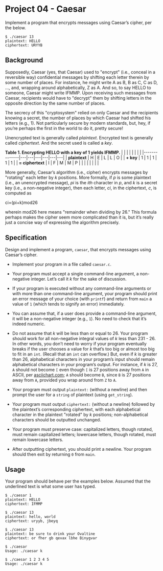 
# Project 04 - Caesar
Implement a program that encrypts messages using Caesar’s cipher, per the below.

```
$ ./caesar 13
plaintext: HELLO
ciphertext: URYYB
```
## Background
Supposedly, Caesar (yes, that Caesar) used to "encrypt" (i.e., conceal in a reversible way) confidential messages by shifting each letter therein by some number of places. For instance, he might write A as B, B as C, C as D, …​, and, wrapping around alphabetically, Z as A. And so, to say HELLO to someone, Caesar might write IFMMP. Upon receiving such messages from Caesar, recipients would have to "decrypt" them by shifting letters in the opposite direction by the same number of places.

The secrecy of this "cryptosystem" relied on only Caesar and the recipients knowing a secret, the number of places by which Caesar had shifted his letters (e.g., 1). Not particularly secure by modern standards, but, hey, if you’re perhaps the first in the world to do it, pretty secure!

Unencrypted text is generally called  _plaintext_. Encrypted text is generally called  _ciphertext_. And the secret used is called a  _key_.

**Table 1. Encrypting HELLO with a key of 1 yields IFMMP.**
|              |   |   |   |   |   |   |
|--------------|---|---|---|---|---|---|
| **plaintext**    | H | E | L | L | O |
| **+ key**        | 1 | 1 | 1 | 1 | 1 |
| **= ciphertext** | I | F | M | M | P |
|              |   |   |   |   |   |

More generally, Caesar’s algorithm (i.e., cipher) encrypts messages by "rotating" each letter by  _k_  positions. More formally, if  _p_  is some plaintext (i.e., an unencrypted message),  _pi_  is the  _ith_  character in  _p_, and  _k_  is a secret key (i.e., a non-negative integer), then each letter,  _ci_, in the ciphertext,  _c_, is computed as

ci=(pi+k)mod26

wherein  mod26  here means "remainder when dividing by 26." This formula perhaps makes the cipher seem more complicated than it is, but it’s really just a concise way of expressing the algorithm precisely.

## Specification
Design and implement a program,  `caesar`, that encrypts messages using Caesar’s cipher.

-   Implement your program in a file called  `caesar.c`.
    
-   Your program must accept a single command-line argument, a non-negative integer. Let’s call it  _k_  for the sake of discussion.
    
-   If your program is executed without any command-line arguments or with more than one command-line argument, your program should print an error message of your choice (with  `printf`) and return from  `main`  a value of  `1`  (which tends to signify an error) immediately.
    
-   You can assume that, if a user does provide a command-line argument, it will be a non-negative integer (e.g.,  `1`). No need to check that it’s indeed numeric.
    
-   Do not assume that  _k_  will be less than or equal to 26. Your program should work for all non-negative integral values of  _k_  less than 231  - 26. In other words, you don’t need to worry if your program eventually breaks if the user chooses a value for  _k_  that’s too big or almost too big to fit in an  `int`. (Recall that an  `int`  can overflow.) But, even if  _k_  is greater than 26, alphabetical characters in your program’s input should remain alphabetical characters in your program’s output. For instance, if  _k_  is 27,  `A`  should not become  `[`  even though  `[`  is 27 positions away from  `A`  in ASCII, per  [asciichart.com](http://www.asciichart.com/);  `A`  should become  `B`, since  `B`  is 27 positions away from  `A`, provided you wrap around from  `Z`  to  `A`.
    
-   Your program must output  `plaintext:`  (without a newline) and then prompt the user for a  `string`  of plaintext (using  `get_string`).
    
-   Your program must output  `ciphertext:`  (without a newline) followed by the plaintext’s corresponding ciphertext, with each alphabetical character in the plaintext "rotated" by  _k_  positions; non-alphabetical characters should be outputted unchanged.
    
-   Your program must preserve case: capitalized letters, though rotated, must remain capitalized letters; lowercase letters, though rotated, must remain lowercase letters.
    
-   After outputting ciphertext, you should print a newline. Your program should then exit by returning  `0`  from  `main`.

## Usage
Your program should behave per the examples below. Assumed that the underlined text is what some user has typed.

```
$ ./caesar 1
plaintext: HELLO
ciphertext: IFMMP
```

```
$ ./caesar 13
plaintext: hello, world
ciphertext: uryyb, jbeyq
```

```
$ ./caesar 13
plaintext: be sure to drink your Ovaltine
ciphertext: or fher gb qevax lbhe Binygvar
```

```
$ ./caesar
Usage: ./caesar k
```

```
$ ./caesar 1 2 3 4 5
Usage: ./caesar k
```
